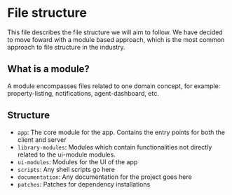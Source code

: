 # File structure
This file describes the file structure we will aim to follow. We have decided 
to move foward with a module based approach, which is the most common approach 
to file structure in the industry.

## What is a module?
A module encompasses files related to one domain concept, for example: property-listing, 
notifications, agent-dashboard, etc.

## Structure
* `app`: The core module for the app. Contains the entry points for both the client and server
* `library-modules`: Modules which contain functionalities not directly related to the ui-module modules.
* `ui-modules`: Modules for the UI of the app
* `scripts`: Any shell scripts go here
* `documentation`: Any documentation for the project goes here
* `patches`: Patches for dependency installations
